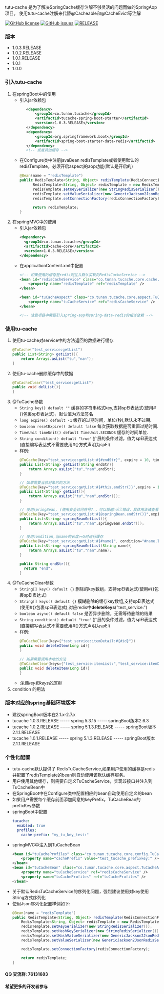 tutu-cache 是为了解决SpringCache缓存注解不够灵活的问题而做的SpringAop项目。
使用tutu-cache注解来代替@Cacheable和@CacheEvict等注解

[![GitHub license](https://img.shields.io/github/license/trifolium-wang/tutu-cache)](https://github.com/trifolium-wang/tutu-cache/blob/master/LICENSE)
[![GitHub issues](https://img.shields.io/github/issues/trifolium-wang/tutu-cache)](https://github.com/trifolium-wang/tutu-cache/issues)
[![RELEASE](https://img.shields.io/badge/RELEASE-1.0.3.RELEASE-blue)](https://github.com/trifolium-wang/tutu-cache/releases/tag/1.0.3.RELEASE)

### 版本
* 1.0.3.RELEASE
* 1.0.2.RELEASE
* 1.0.1.RELEASE
* 1.0.1
* 1.0.0
### 引入tutu-cache
1. 在springBoot中的使用
    * 引入jar依赖包
        ```xml
           <dependency>
               <groupId>co.tunan.tucache</groupId>
               <artifactId>tucache-spring-boot-starter</artifactId>
               <version>1.0.3.RELEASE</version>
           </dependency>
           <dependency>
               <groupId>org.springframework.boot</groupId>
               <artifactId>spring-boot-starter-data-redis</artifactId>
           </dependency>
           <!-- 或者其他缓存 -->
        ```
    * 在Configure类中注册javaBean redisTemplate或者使用默认的redisTemplate，必须开启aspectj的aop功能(默认是开启的)
      ```java
      @Bean(name = "redisTemplate")
      public RedisTemplate<String, Object> redisTemplate(RedisConnectionFactory redisConnectionFactory) {
            RedisTemplate<String, Object> redisTemplate = new RedisTemplate<>();
            redisTemplate.setKeySerializer(new StringRedisSerializer());
            redisTemplate.setValueSerializer(new GenericJackson2JsonRedisSerializer());
            redisTemplate.setConnectionFactory(redisConnectionFactory);
      
            return redisTemplate;
      }
      ```
2. 在springMVC中的使用
    * 引入jar依赖包
        ```xml
        <dependency>
          <groupId>co.tunan.tucache</groupId>
          <artifactId>cache-core</artifactId>
          <version>1.0.3.RELEASE</version>
        </dependency>
        ```
    * 在applicationContent.xml中配置
        ```xml
        <!-- 如果使用的缓存是redis则注入默认实现的RedisCacheService -->
        <bean id="redisCacheService" class="co.tunan.tucache.core.cache.impl.RedisCacheService">
            <property name="redisTemplate" ref="redisTemplate" />
        </bean>
        
        <bean id="tuCacheAspect" class="co.tunan.tucache.core.aspect.TuCacheAspect">
            <property name="tuCacheService" ref="redisCacheService" />
        </bean>
        
        <!-- 注意项目中需要引入spring-aop和spring-data-redis的相关依赖 -->
        ```
### 使用tu-cache
1. 使用tu-cache对service中的方法返回的数据进行缓存
    ```java
    @TuCache("test_service:getList")
    public List<String> getList(){
        return Arrays.asList("tu","nan");
    }
    ```
1. 使用tu-cache删除缓存中的数据
    ```java
    @TuCacheClear("test_service:getList")
    public void delList(){
    }
    ```
3. @TuCache参数
    * `String key() default ""` 缓存的字符串格式key,支持spEl表达式(使用#{}包裹spEl表达式)，默认值为方法签名
    * `long expire() default -1` 缓存的过期时间，单位(秒),默认永不过期.
    * `boolean resetExpire() default false` 每次获取数据是否重置过期时间.
    * `TimeUnit timeUnit() default TimeUnit.SECONDS` 缓存的时间单位.
    * `String condition() default "true"` 扩展的条件过滤，值为spEl表达式(直接编写表达式不需要使用#{}方式声明为spEl)
    * 样例:
        ```java
        @TuCache(key="test_service:getList:#{#endStr}", expire = 10, timeUnit=TimeUnit.SECONDS)
        public List<String> getList(String endStr){
            return Arrays.asList("tu","nan",endStr);
        }
        
        // 如果需要当前对象的的方法
        @TuCache(key="test_service:getList:#{#this.endStr()}",expire = 120)
        public List<String> getList(){
            return Arrays.asList("tu","nan",endStr());
        }
        
        // 使用springBean, (使用安全访问符号?.，可以规避null错误，具体用法请查看spEl表达式)
        @TuCache(key="test_service:getList:#{@springBean.endStr()}",expire = 120)
        public List<String> springBeanGetList(){
            return Arrays.asList("tu","nan",springBean.endStr());
        }
        
        // 使用condition,当name的长度>=5时进行缓存
        @TuCache(key="test_service:getList:#{#name}", condition="#name.length() >= 5")
        public List<String> springBeanGetList(String name){
            return Arrays.asList("tu","nan",name);
        }
        
        public String endStr(){
          return "end";
        }
        ```
4. @TuCacheClear参数
    * `String[] key() default {}` 删除的key数组，支持spEl表达式(使用#{}包裹spEl表达式)
    * `String[] keys() default {}` 模糊删除的缓存key数组,支持spEl表达式(使用#{}包裹spEl表达式),对应redis中**deleteKeys**("test_service:")
    * `boolean async() default false` 是否异步删除，无需等待删除的结果
    * `String condition() default "true"` 扩展的条件过滤，值为spEl表达式(直接编写表达式不需要使用#{}方式声明为spEl)
    * 样例:
        ```java
        @TuCacheClear(key={"test_service:itemDetail:#{#id}"})
        public void deleteItem(Long id){
        }
        
        // 如果需要调用本地的方法
        @TuCacheClear(keys={"test_service:itemList:","test_service:itemDetail:#{#id}"}, async = true)
        public void deleteItem(Long id){
        }
        ```
    * _注意key和keys的区别_
5. condition 的用法

### 版本对应的spring基础环境版本
* 建议springBoot版本在2.1.x-2.7.x
* tucache 1.0.3.RELEASE ----- spring 5.3.15 ----- springBoot版本2.6.3
* tucache 1.0.2.RELEASE ----- spring 5.1.3.RELEASE ----- springBoot版本2.1.1.RELEASE
* tucache 1.0.1.RELEASE ----- spring 5.1.3.RELEASE ----- springBoot版本2.1.1.RELEASE
### 个性化配置
* tutu-cache默认提供了 RedisTuCacheService,如果用户使用的缓存是redis并配置了redisTemplate的bean则自动使用该默认缓存服务。
* 用户使用其他缓存，则需要自定义TuCacheService，实现该接口并注入到TuCacheBean中
* 在SpringBoot中在Configure类中配置相应的bean自动使用自定义的bean
* 如果用户需要每个缓存前面添加同意的keyPrefix，TuCacheBean的prefixKey参数
* springBoot中配置
    ```yaml
    tucache:
      enabled: true
      profiles:
        cache-prefix: "my_tu_key_test:"
    ```
* springMVC中注入到TuCacheBean
    ```xml
    <bean id="tuCacheProfiles" class="co.tunan.tucache.core.config.TuCacheProfiles">
        <property name="cachePrefix" value="test_tucache_prefixkey:" />
    </bean>
    <bean id="tuCacheBean" class="co.tunan.tucache.core.aspect.TuCacheAspect">
        <property name="tuCacheService" ref="redisCacheService" />
        <property name="tuCacheProfiles" ref="tuCacheProfiles" />
    </bean>
    ```
* 关于默认RedisTuCacheService的序列化问题，强烈建议使用对key使用String方式序列化
* 使用Json序列化配置样例如下:
    ```java
    @Bean(name = "redisTemplate")
    public RedisTemplate<String, Object> redisTemplate(RedisConnectionFactory redisConnectionFactory) {
        RedisTemplate<String, Object> redisTemplate = new RedisTemplate<>();
        redisTemplate.setKeySerializer(new StringRedisSerializer());
        redisTemplate.setHashKeySerializer(new StringRedisSerializer());
        redisTemplate.setHashValueSerializer(new GenericJackson2JsonRedisSerializer(createGenericObjectMapper()));
        redisTemplate.setValueSerializer(new GenericJackson2JsonRedisSerializer(createGenericObjectMapper()));
    
        redisTemplate.setConnectionFactory(redisConnectionFactory);
    
        return redisTemplate;
    }
    ```
  
#### QQ 交流群: 76131683
#### 希望更多的开发者参与